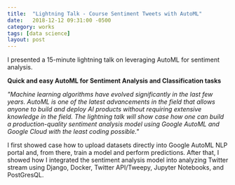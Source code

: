 ```yaml
---
title:  "Lightning Talk - Course Sentiment Tweets with AutoML"
date:   2018-12-12 09:31:00 -0500
category: works 
tags: [data science]
layout: post
---
```


I presented a 15-minute lightning talk on leveraging AutoML for sentiment analysis.

**Quick and easy AutoML for Sentiment Analysis and Classification tasks**

*"Machine learning algorithms have evolved significantly in the last few years. AutoML is one of the latest advancements in the field that allows anyone to build and deploy AI products without requiring extensive knowledge in the field. The lightning talk will show case how one can build a production-quality sentiment analysis model using Google AutoML and Google Cloud with the least coding possible."*

I first showed case how to upload datasets directly into Google AutoML NLP portal and, from there, train a model and perform predictions. After that, I showed how I integrated the sentiment analysis model into analyzing Twitter stream using Django, Docker, Twitter API/Tweepy, Jupyter Notebooks, and PostGresQL.
